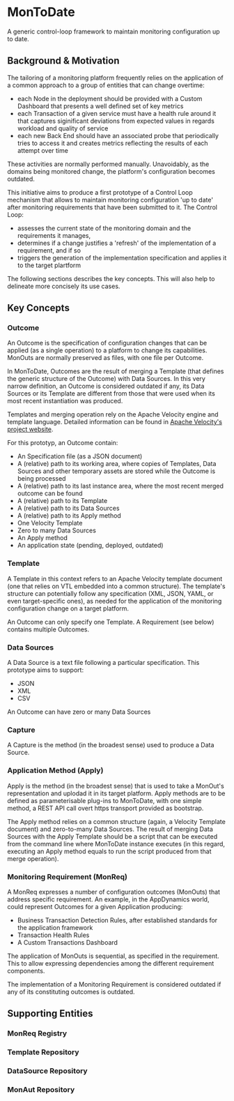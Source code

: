 # MonToDate

A generic control-loop framework to maintain monitoring configuration up to date.

## Background & Motivation

The tailoring of a monitoring platform frequently relies on the application of a common approach to a group of entities that can change overtime:

* each Node in the deployment should be provided with a Custom Dashboard that presents a well defined set of key metrics
* each Transaction of a given service must have a health rule around it that captures siginificant deviations from expected values in regards workload and quality of service
* each new Back End should have an associated probe that periodically tries to access it and creates metrics reflecting the results of each attempt over time

These activities are normally performed manually. Unavoidably, as the domains being monitored change, the platform's configuration becomes outdated.

This initiative aims to produce a first prototype of a Control Loop mechanism that allows to maintain monitoring configuration 'up to date' after monitoring requirements that have been submitted to it. The Control Loop:

* assesses the current state of the monitoring domain and the requirements it manages,
* determines if a change justifies a 'refresh' of the implementation of a requirement, and if so
* triggers the generation of the implementation specification and applies it to the target plartform

The following sections describes the key concepts. This will also help to delineate more concisely its use cases.

## Key Concepts

### Outcome

An Outcome is the specification of configuration changes that can be applied (as a single operation) to a platform to change its capabilities. MonOuts are normally preserved as files, with one file per Outcome.

In MonToDate, Outcomes are the result of merging a Template (that defines the generic structure of the Outcome) with Data Sources. In this very narrow definition, an Outcome is considered outdated if any, its Data Sources or its Template are different from those that were used when its most recent instantiation was produced.

Templates and merging operation rely on the Apache Velocity engine and template language. Detailed information can be found in [Apache Velocity's project website](https://velocity.apache.org/).

For this prototyp, an Outcome contain:

* An Specification file (as a JSON document)
* A (relative) path to its working area, where copies of Templates, Data Sources and other temporary assets are stored while the Outcome is being processed
* A (relative) path to its last instance area, where the most recent merged outcome can be found
* A (relative) path to its Template
* A (relative) path to its Data Sources
* A (relative) path to its Apply method
* One Velocity Template
* Zero to many Data Sources
* An Apply method
* An application state (pending, deployed, outdated)
  

### Template

A Template in this context refers to an Apache Velocity template document (one that relies on VTL embedded into a common structure). The template's structure can potentially follow  any specification (XML, JSON, YAML, or even target-specific ones), as needed for the application of the monitoring configuration change on a target platform. 

An Outcome can only specify one Template. A Requirement (see below) contains multiple Outcomes.


### Data Sources

A Data Source is a text file following a particular specification. This prototype aims to support:

* JSON
* XML
* CSV


  

An Outcome can have zero or many Data Sources

### Capture

A Capture is the method (in the broadest sense) used to produce a Data Source.



###  Application Method (Apply)

Apply is the method (in the broadest sense) that is used to take a MonOut's representation and uplodad it in its target platform. Apply methods are to be defined as parameterisable plug-ins to MonToDate, with one simple method, a REST API call overt https transport provided as bootstrap.

The Apply method relies on a common structure (again, a Velocity Template document) and zero-to-many Data Sources. The result of merging Data Sources with the Apply Template should be a script that can be executed from the command line where MonToDate instance executes (in this regard, executing an Apply method equals to run the script produced from that merge operation).





### Monitoring Requirement (MonReq)

A MonReq expresses a number of configuration outcomes (MonOuts) that address specific requirement. An example, in the AppDynamics world, could represent Outcomes for a given Application producing:

* Business Transaction Detection Rules, after established standards for the application framework
* Transaction Health Rules
* A Custom Transactions Dashboard

The application of MonOuts is sequential, as specified in the requirement. This to allow expressing dependencies among the different requirement components. 

The implementation of a Monitoring Requirement is considered outdated if any of its constituting outcomes is outdated. 


## Supporting Entities

### MonReq Registry

### Template Repository

### DataSource Repository

### MonAut Repository
